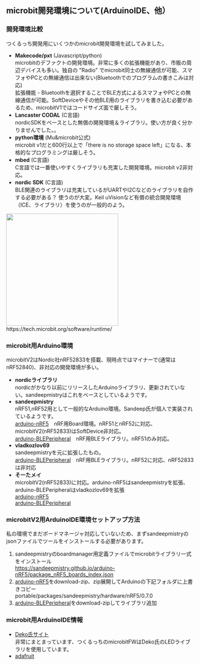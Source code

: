 ## microbit開発環境について(ArduinoIDE、他）

### 開発環境比較
つくるっち開発用にいくつかのmicrobit開発環境を試してみました。
- **Makecode/pxt** (Javascript/python)  
microbitのデファクトの開発環境。非常に多くの拡張機能があり、市販の周辺デバイスも多い。独自の "Radio" でmicrobit同士の無線通信が可能、スマフォやPCとの無線通信は出来ない(Bluetoothでのプログラムの書きこみは対応)  
拡張機能 - Bluetoothを選択することでBLE方式によるスマフォやPCとの無線通信が可能。SoftDeviceやその他BLE用のライブラリを書き込む必要があるため、microbitV1ではコードサイズ面で厳しそう。
- **Lancaster CODAL** (C言語)  
nordicSDKをベースとした無償の開発環境＆ライブラリ。使い方が良く分かりませんでした。。
- **python環境** (Mu&microbit公式)  
microbit v1だと600行以上で「there is no storage space left」になる、本格的なプログラミングは厳しそう。
- **mbed** (C言語)  
C言語では一番使いやすくライブラリも充実した開発環境。microbit v2非対応。
- **nordic SDK** (C言語)  
BLE関連のライブラリは充実しているがUARTやI2Cなどのライブラリを自作する必要がある？ 使うのが大変。Keil uVisionなど有償の統合開発環境（ICE、ライブラリ）を使うのが一般的のよう。
<img src="https://tech.microbit.org/docs/software/assets/software-overview.svg" width="300" />
https://tech.microbit.org/software/runtime/

### microbit用Arduino環境
microbitV2はNordic社nRF52833を搭載、現時点ではマイナーで(通常はnRF52840)、非対応の開発環境が多い。
- **nordicライブラリ**  
nordicがかなり以前にリリースしたArduinoライブラリ、更新されていない。sandeepmistryはこれをベースとしているようです。
- **sandeepmistry**  
nRF51,nRF52用として一般的なArduino環境。Sandeep氏が個人で実装されているようです。  
[arduino-nRF5](https://github.com/sandeepmistry/arduino-nRF5)　nRF用Board環境。nRF51とnRF52に対応、microbitV2(nRF52833)はSoftDevice非対応。  
[arduino-BLEPeripheral](https://github.com/sandeepmistry/arduino-BLEPeripheral)　nRF用BLEライブラリ。nRF51のみ対応。  
- **vladkozlov69**  
sandeepmistryを元に拡張したもの。  
[arduino-BLEPeripheral](https://github.com/vladkozlov69/arduino-BLEPeripheral)　nRF用BLEライブラリ。nRF52に対応、nRF52833は非対応  
- **そーたメイ**  
microbitV2(nRF52833)に対応。arduino-nRF5はsandeepmistryを拡張、arduino-BLEPeripheralはvladkozlov69を拡張  
[arduino-nRF5](https://github.com/sohtamei/arduino-nRF5)  
[arduino-BLEPeripheral](https://github.com/sohtamei/arduino-BLEPeripheral)  

### microbitV2用ArduinoIDE環境セットアップ方法
私の環境でまだボードマネージャ対応していないため、まずsandeepmistryのjsonファイルでツールをインストールする必要があります。
1. sandeepmistryのboardmanager用定義ファイルでmicrobitライブラリ一式をインストール  
https://sandeepmistry.github.io/arduino-nRF5/package_nRF5_boards_index.json
2. [arduino-nRF5](https://github.com/sohtamei/arduino-nRF5)をdownload-zip、zip展開してArduinoの下記フォルダに上書きコピー  
portable/packages/sandeepmistry/hardware/nRF5/0.7.0
3. [arduino-BLEPeripheral](https://github.com/sohtamei/arduino-BLEPeripheral)をdownload-zipしてライブラリ追加  

### microbit用ArduinoIDE情報
- [Deko氏サイト](https://ht-deko.com/arduino/microbit.html)  
非常にまとまっています、つくるっちのmicrobitFWはDeko氏のLEDライブラリを使用しています。
- [adafruit](https://learn.adafruit.com/use-micro-bit-with-arduino)

